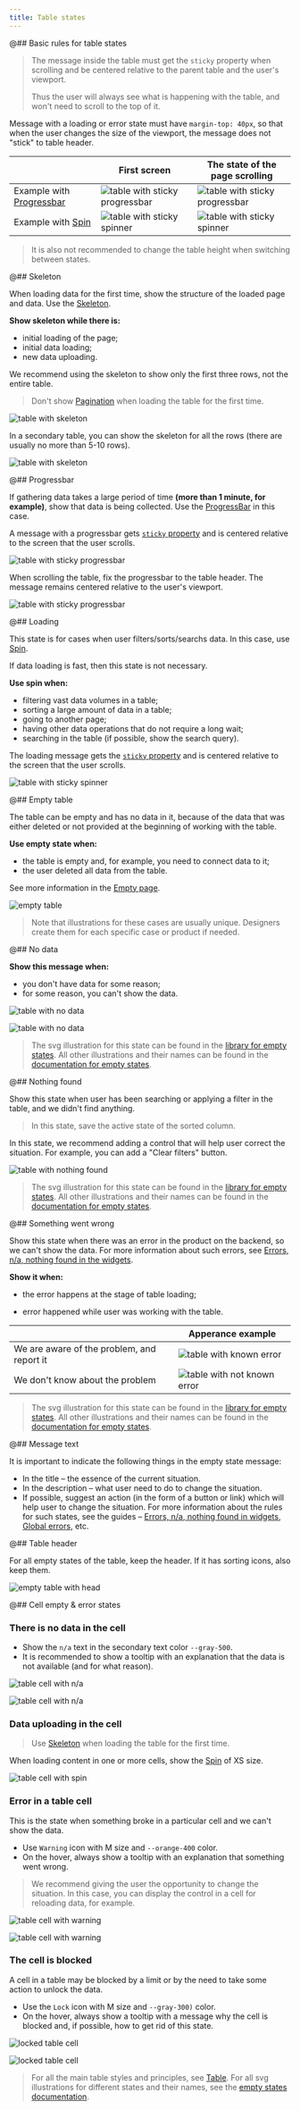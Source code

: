 ```yaml
---
title: Table states
---
```


@## Basic rules for table states

> The message inside the table must get the `sticky` property when scrolling and be centered relative to the parent table and the user's viewport.
>
> Thus the user will always see what is happening with the table, and won't need to scroll to the top of it.

Message with a loading or error state must have `margin-top: 40px`, so that when the user changes the size of the viewport, the message does not "stick" to table header.

|                                                       | First screen                                              | The state of the page scrolling                           |
| ----------------------------------------------------- | --------------------------------------------------------- | --------------------------------------------------------- |
| Example with [Progressbar](/components/progress-bar/) | ![table with sticky progressbar](static/sticky-1.png)     | ![table with sticky progressbar](static/sticky-2.png)     |
| Example with [Spin](/components/spin/)                | ![table with sticky spinner](static/sticky-loading-1.png) | ![table with sticky spinner](static/sticky-loading-2.png) |

> It is also not recommended to change the table height when switching between states.

@## Skeleton

When loading data for the first time, show the structure of the loaded page and data. Use the [Skeleton](/components/skeleton/).

**Show skeleton while there is:**

- initial loading of the page;
- initial data loading;
- new data uploading.

We recommend using the skeleton to show only the first three rows, not the entire table.

> Don't show [Pagination](/components/pagination/) when loading the table for the first time.

![table with skeleton](static/skeleton.png)

In a secondary table, you can show the skeleton for all the rows (there are usually no more than 5-10 rows).

![table with skeleton](static/skeleton-secondary.png)

@## Progressbar

If gathering data takes a large period of time **(more than 1 minute, for example)**, show that data is being collected. Use the [ProgressBar](/components/progress-bar) in this case.

A message with a progressbar gets [`sticky` property](/components/sticky/) and is centered relative to the screen that the user scrolls.

![table with sticky progressbar](static/sticky-1.png)

When scrolling the table, fix the progressbar to the table header. The message remains centered relative to the user's viewport.

![table with sticky progressbar](static/sticky-2.png)

@## Loading

This state is for cases when user filters/sorts/searchs data. In this case, use [Spin](/components/spin/).

If data loading is fast, then this state is not necessary.

**Use spin when:**

- filtering vast data volumes in a table;
- sorting a large amount of data in a table;
- going to another page;
- having other data operations that do not require a long wait;
- searching in the table (if possible, show the search query).

The loading message gets the [`sticky` property](/components/sticky/) and is centered relative to the screen that the user scrolls.

![table with sticky spinner](static/sticky-loading-1.png)

@## Empty table

The table can be empty and has no data in it, because of the data that was either deleted or not provided at the beginning of working with the table.

**Use empty state when:**

- the table is empty and, for example, you need to connect data to it;
- the user deleted all data from the table.

See more information in the [Empty page](/patterns/empty-page/).

![empty table](static/empty.png)

> Note that illustrations for these cases are usually unique. Designers create them for each specific case or product if needed.

@## No data

**Show this message when:**

- you don't have data for some reason;
- for some reason, you can't show the data.

![table with no data](static/no-data.png)

![table with no data](static/no-data-button.png)

> The svg illustration for this state can be found in the [library for empty states](https://static.semrush.com/ui-kit/widget-empty/1.4.0/table.svg). All other illustrations and their names can be found in the [documentation for empty states](/components/widget-empty/widget-empty-code/).

@## Nothing found

Show this state when user has been searching or applying a filter in the table, and we didn't find anything.

> In this state, save the active state of the sorted column.

In this state, we recommend adding a control that will help user correct the situation. For example, you can add a "Clear filters" button.

![table with nothing found](static/nothing-found-button.png)

> The svg illustration for this state can be found in the [library for empty states](https://static.semrush.com/ui-kit/widget-empty/1.4.0/nothing-found.svg). All other illustrations and their names can be found in the [documentation for empty states](/components/widget-empty/widget-empty-code/).

@## Something went wrong

Show this state when there was an error in the product on the backend, so we can't show the data. For more information about such errors, see [Errors, n/a, nothing found in the widgets](/components/widget-empty/).

**Show it when:**

- the error happens at the stage of table loading;

- error happened while user was working with the table.

|                                            | Apperance example                                         |
| ------------------------------------------ | --------------------------------------------------------- |
| We are aware of the problem, and report it | ![table with known error](static/error-known.png)         |
| We don't know about the problem            | ![table with not known error](static/error-not-known.png) |

> The svg illustration for this state can be found in the [library for empty states](https://static.semrush.com/ui-kit/widget-empty/1.4.0/warning.svg). All other illustrations and their names can be found in the [documentation for empty states](/components/widget-empty/widget-empty-code/).

@## Message text

It is important to indicate the following things in the empty state message:

- In the title – the essence of the current situation.
- In the description – what user need to do to change the situation.
- If possible, suggest an action (in the form of a button or link) which will help user to change the situation.
  For more information about the rules for such states, see the guides – [Errors, n/a, nothing found in widgets](/components/widget-empty/), [Global errors](/patterns/global-errors/), etc.

@## Table header

For all empty states of the table, keep the header. If it has sorting icons, also keep them.

![empty table with head](static/empty-yes-no.png)

@## Cell empty & error states

### There is no data in the cell

- Show the `n/a` text in the secondary text color `--gray-500`.
- It is recommended to show a tooltip with an explanation that the data is not available (and for what reason).

![table cell with n/a](static/cell-na.png)

![table cell with n/a](static/cell-na-tooltip.png)

### Data uploading in the cell

> Use [Skeleton](/components/skeleton/) when loading the table for the first time.

When loading content in one or more cells, show the [Spin](/components/spin/) of XS size.

![table cell with spin](static/cell-loading.png)

### Error in a table cell

This is the state when something broke in a particular cell and we can't show the data.

- Use `Warning` icon with M size and `--orange-400` color.
- On the hover, always show a tooltip with an explanation that something went wrong.

> We recommend giving the user the opportunity to change the situation. In this case, you can display the control in a cell for reloading data, for example.

![table cell with warning](static/cell-danger.png)

![table cell with warning](static/cell-danger-tooltip.png)

### The cell is blocked

A cell in a table may be blocked by a limit or by the need to take some action to unlock the data.

- Use the `Lock` icon with M size and `--gray-300)` color.
- On the hover, always show a tooltip with a message why the cell is blocked and, if possible, how to get rid of this state.

![locked table cell](static/cell-locked.png)

![locked table cell](static/cell-locked-tooltip.png)

> For all the main table styles and principles, see [Table](/table-group/table/). For all svg illustrations for different states and their names, see the [empty states documentation](/components/widget-empty/widget-empty-code/).
